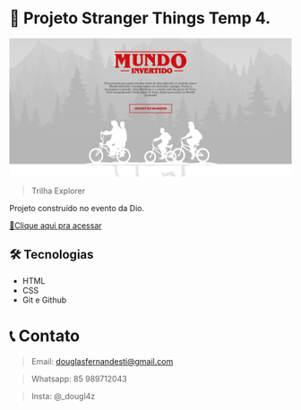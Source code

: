 # 👾 Projeto Stranger Things Temp 4.

![preview.png](./.github/preview.png)

> Trilha Explorer

Projeto construído no evento da Dio.

[🔗Clique aqui pra acessar](https://douglasffjw.github.io/MundoInvertido/)

## 🛠 Tecnologias

- HTML
- CSS 
- Git e Github

# 📞 Contato
 
> Email: douglasfernandesti@gmail.com

> Whatsapp: 85 989712043 

> Insta: @_dougl4z

